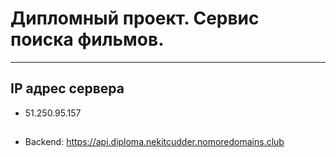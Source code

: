 # Дипломный проект. Сервис поиска фильмов.
---


## IP адрес сервера
- 51.250.95.157

##
- Backend: https://api.diploma.nekitcudder.nomoredomains.club
